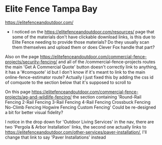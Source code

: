 # Elite Fence Tampa Bay

https://elitefenceandoutdoor.com/

- I noticed on the https://elitefenceandoutdoor.com/resources/ page that some of the materials don't have clickable download links, is this due to Elite Fence needing to provide those materials? Do they usually scan them themselves and upload them or does Clever Fox handle that part?

Also on the page https://elitefenceandoutdoor.com/commercial-fence-projects/security-fencing/ and all of the /commercial-fence-projects routes the main 'Get A Commercial Quote' button doesn't correctly link to anything, it has a '#comquote' id but I don't know if it's meant to link to the main online-fence-estimator route? Actually I just fixed this by adding the css id of comquote to the section below that it's supposed to scroll to

On this page https://elitefenceandoutdoor.com/commercial-fence-projects/ag-and-wildlife-fencing/ the section containing
'Round-Rail Fencing
2-Rail Fencing
3-Rail Fencing
4-Rail Fencing
Crossbuck Fencing
No-Climb Fencing
Hogwire Fencing
Custom Fencing'
Could be re-designed a bit for better visual fidelity?

I notice in the drop down for 'Outdoor Living Services' in the nav, there are two 'Pergola & Arbor Installation' links, the second one actually links to https://elitefenceandoutdoor.com/other-services/paver-installation/, I'll change that link to say 'Paver Installations' instead
